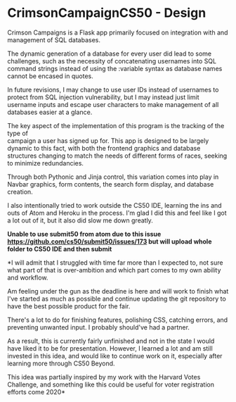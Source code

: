 # CrimsonCampaignCS50 - Design

Crimson Campaigns is a Flask app primarily focused on integration with and management
of SQL databases.

The dynamic generation of a database for every user did lead to some challenges,
such as the necessity of concatenating usernames into SQL command strings instead
of using the :variable syntax as database names cannot be encased in quotes.

In future revisions, I may change to use user IDs instead of usernames to protect
from SQL injection vulnerability, but I may instead just limit username inputs
and escape user characters to make management of all databases easier at a glance.

The key aspect of the implementation of this program is the tracking of the type of  
campaign a user has signed up for. This app is designed to be largely dynamic to
this fact, with both the frontend graphics and database structures changing to
match the needs of different forms of races, seeking to minimize redundancies.

Through both Pythonic and Jinja control, this variation comes into play in Navbar
graphics, form contents, the search form display, and database creation.

I also intentionally tried to work outside the CS50 IDE, learning the ins and outs
of Atom and Heroku in the process. I'm glad I did this and feel like I got a lot
out of it, but it also did slow me down greatly.

**Unable to use submit50 from atom due to this issue https://github.com/cs50/submit50/issues/173
but will upload whole folder to CS50 IDE and then submit**

*I will admit that I struggled with time far more than I expected to, not sure
what part of that is over-ambition and which part comes to my own ability and
workflow.

Am feeling under the gun as the deadline is here and will work to finish what
I've started as much as possible and continue updating the git repository to have
the best possible product for the fair.

There's a lot to do for finishing features, polishing CSS, catching errors,
and preventing unwanted input. I probably should've had a partner.

As a result, this is currently fairly unfinished and not in the state I would have liked
it to be for presentation. However, I learned a lot and am still invested in
this idea, and would like to continue work on it, especially after learning more
through CS50 Beyond.

This idea was partially inspired by my work with the Harvard Votes Challenge,
and something like this could be useful for voter registration efforts come 2020*
